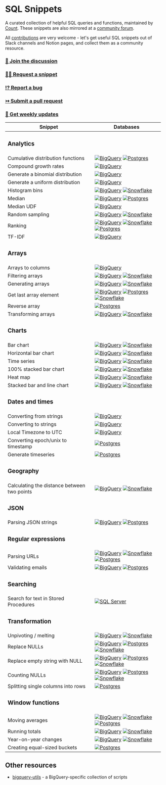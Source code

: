 # SQL Snippets
 
A curated collection of helpful SQL queries and functions, maintained by [Count](https://count.co). These snippets are also mirrored at a [community forum](https://sql-snippets.count.co).

All [contributions](./CONTRIBUTING.md) are very welcome - let's get useful SQL snippets out of Slack channels and Notion pages, and collect them as a community resource.

### [💬 Join the discussion](https://sql-snippets.count.co)
### [🙋‍♀️ Request a snippet](https://github.com/count/sql-snippets/issues/new?assignees=&labels=help+wanted&template=snippet-request.md&title=%5BSNIPPET+REQUEST%5D+)
### [⁉️ Report a bug](https://github.com/count/sql-snippets/issues/new?assignees=&labels=bug&template=bug_report.md&title=%5BBUG%5D+)
### [↣ Submit a pull request](https://github.com/count/sql-snippets/compare)
### [💌 Get weekly updates](https://sqlsnippets.substack.com/p/coming-soon?r=itwes&utm_campaign=post&utm_medium=web&utm_source=copy)

<!--
Database badges

The colour of the badge is taken from the dominant colour of the database logo.

![BigQuery](https://img.shields.io/badge/BigQuery-4387FB)
![Postgres](https://img.shields.io/badge/Postgres-336791)
![Snowflake](https://img.shields.io/badge/Snowflake-29B5E8)
![SQL Server](https://img.shields.io/badge/SQL%20Server-A91D22)
-->

| Snippet | Databases |
| ------- | --------- |
| <h3>Analytics</h3> | |
| Cumulative distribution functions | [![BigQuery](https://img.shields.io/badge/BigQuery-4387fb)](./bigquery/cdf.md) [![Postgres](https://img.shields.io/badge/Postgres-336791)](./postgres/cume_dist.md) |
| Compound growth rates | [![BigQuery](https://img.shields.io/badge/BigQuery-4387fb)](./bigquery/compound-growth-rates.md) |
| Generate a binomial distribution | [![BigQuery](https://img.shields.io/badge/BigQuery-4387fb)](./bigquery/binomial-distribution.md) |
| Generate a uniform distribution | [![BigQuery](https://img.shields.io/badge/BigQuery-4387fb)](./bigquery/uniform-distribution.md) |
| Histogram bins | [![BigQuery](https://img.shields.io/badge/BigQuery-4387fb)](./bigquery/histogram-bins.md) [![Snowflake](https://img.shields.io/badge/Snowflake-29B5E8)](./snowflake/histogram-bins.md) |
| Median | [![BigQuery](https://img.shields.io/badge/BigQuery-4387fb)](./bigquery/median.md) [![Postgres](https://img.shields.io/badge/Postgres-336791)](./postgres/median.md) | 
| Median UDF | [![BigQuery](https://img.shields.io/badge/BigQuery-4387fb)](./bigquery/median-udf.md) |
| Random sampling | [![BigQuery](https://img.shields.io/badge/BigQuery-4387fb)](./bigquery/random-sampling.md) [![Snowflake](https://img.shields.io/badge/Snowflake-29B5E8)](./snowflake/random-sampling.md) |
| Ranking | [![BigQuery](https://img.shields.io/badge/BigQuery-4387fb)](./bigquery/rank.md) [![Snowflake](https://img.shields.io/badge/Snowflake-29B5E8)](./snowflake/rank.md) [![Postgres](https://img.shields.io/badge/Postgres-336791)](./postgres/rank.md) |
| TF-IDF | [![BigQuery](https://img.shields.io/badge/BigQuery-4387fb)](./bigquery/tf-idf.md) |
| <h3>Arrays</h3>| |
| Arrays to columns | [![BigQuery](https://img.shields.io/badge/BigQuery-4387FB)](./bigquery/array-to-columns.md) |
| Filtering arrays | [![BigQuery](https://img.shields.io/badge/BigQuery-4387fb)](./bigquery/filtering-arrays.md) [![Snowflake](https://img.shields.io/badge/Snowflake-29B5E8)](./snowflake/filtering-arrays.md) |
| Generating arrays | [![BigQuery](https://img.shields.io/badge/BigQuery-4387fb)](./bigquery/generating-arrays.md) [![Snowflake](https://img.shields.io/badge/Snowflake-29B5E8)](./snowflake/generate-arrays.md) |
| Get last array element | [![BigQuery](https://img.shields.io/badge/BigQuery-4387fb)](./bigquery/get-last-array-element.md) [![Postgres](https://img.shields.io/badge/Postgres-336791)](./postgres/get-last-array-element.md) [![Snowflake](https://img.shields.io/badge/Snowflake-29B5E8)](./snowflake/last-array-element.md) |
| Reverse array | [![Postgres](https://img.shields.io/badge/Postgres-336791)](./postgres/array-reverse.md) |
| Transforming arrays | [![BigQuery](https://img.shields.io/badge/BigQuery-4387fb)](./bigquery/transforming-arrays.md) [![Snowflake](https://img.shields.io/badge/Snowflake-29B5E8)](./snowflake/transforming-arrays.md) |
| <h3>Charts</h3>| |
| Bar chart | [![BigQuery](https://img.shields.io/badge/BigQuery-4387FB)](./bigquery/bar-chart.md) [![Snowflake](https://img.shields.io/badge/Snowflake-29B5E8)](./snowflake/bar-chart.md) |
| Horizontal bar chart | [![BigQuery](https://img.shields.io/badge/BigQuery-4387FB)](./bigquery/horizontal-bar.md) [![Snowflake](https://img.shields.io/badge/Snowflake-29B5E8)](./snowflake/horizontal-bar.md) |
| Time series | [![BigQuery](https://img.shields.io/badge/BigQuery-4387FB)](./bigquery/timeseries.md) [![Snowflake](https://img.shields.io/badge/Snowflake-29B5E8)](./snowflake/timeseries.md) |
| 100% stacked bar chart | [![BigQuery](https://img.shields.io/badge/BigQuery-4387FB)](./bigquery/100-stacked-bar.md ) [![Snowflake](https://img.shields.io/badge/Snowflake-29B5E8)](./snowflake/100-stacked-bar.md) |
| Heat map | [![BigQuery](https://img.shields.io/badge/BigQuery-4387FB)](./bigquery/heatmap.md) [![Snowflake](https://img.shields.io/badge/Snowflake-29B5E8)](./snowflake/heatmap.md)  |
| Stacked bar and line chart | [![BigQuery](https://img.shields.io/badge/BigQuery-4387FB)](./bigquery/stacked-bar-line.md) [![Snowflake](https://img.shields.io/badge/Snowflake-29B5E8)](./snowflake/stacked-bar-line.md)  |
| <h3>Dates and times</h3>| |
| Converting from strings | [![BigQuery](https://img.shields.io/badge/BigQuery-4387fb)](./bigquery/convert-string-datetimes.md) |
| Converting to strings | [![BigQuery](https://img.shields.io/badge/BigQuery-4387fb)](./bigquery/convert-datetimes-string.md) |
| Local Timezone to UTC | [![BigQuery](https://img.shields.io/badge/BigQuery-4387fb)](./bigquery/localtz-to-utc.md) |
| Converting epoch/unix to timestamp | [![Postgres](https://img.shields.io/badge/Postgres-336791)](./postgres/convert-epoch-to-timestamp.md) |
| Generate timeseries | [![Postgres](https://img.shields.io/badge/Postgres-336791)](./postgres/generate-timeseries.md) |
| <h3>Geography</h3>| |
| Calculating the distance between two points | [![BigQuery](https://img.shields.io/badge/BigQuery-4387fb)](./bigquery/geographical-distance.md) [![Snowflake](https://img.shields.io/badge/Snowflake-29B5E8)](./snowflake/geographical-distance.md) |
| <h3>JSON</h3>| |
| Parsing JSON strings | [![BigQuery](https://img.shields.io/badge/BigQuery-4387fb)](./bigquery/json-strings.md) [![Postgres](https://img.shields.io/badge/Postgres-336791)](./postgres/json-strings.md) |
| <h3>Regular expressions</h3>| |
| Parsing URLs | [![BigQuery](https://img.shields.io/badge/BigQuery-4387fb)](./bigquery/regex-parse-url.md) [![Snowflake](https://img.shields.io/badge/Snowflake-29B5E8)](./snowflake/parse-url.md) [![Postgres](https://img.shields.io/badge/Postgres-336791)](./postgres/regex-parse-url.md) |
| Validating emails | [![BigQuery](https://img.shields.io/badge/BigQuery-4387fb)](./bigquery/regex-email.md) [![Postgres](https://img.shields.io/badge/Postgres-336791)](./postgres/regex-email.md) |
| <h3>Searching</h3>| |
| Search for text in Stored Procedures | [![SQL Server](https://img.shields.io/badge/SQL%20Server-A91D22)](./mssql/search-stored-procedures.md) |
| <h3>Transformation</h3>| |
| Unpivoting / melting | [![BigQuery](https://img.shields.io/badge/BigQuery-4387fb)](./bigquery/unpivot-melt.md) [![Snowflake](https://img.shields.io/badge/Snowflake-29B5E8)](./snowflake/unpivot-melt.md) | 
| Replace NULLs | [![BigQuery](https://img.shields.io/badge/BigQuery-4387fb)](./bigquery/replace-null.md) [![Postgres](https://img.shields.io/badge/Postgres-336791)](./postgres/replace-null.md) [![Snowflake](https://img.shields.io/badge/Snowflake-29B5E8)](./snowflake/replace-null.md) |
| Replace empty string with NULL | [![BigQuery](https://img.shields.io/badge/BigQuery-4387fb)](./bigquery/replace-empty-strings-null.md) [![Postgres](https://img.shields.io/badge/Postgres-336791)](./postgres/replace-empty-strings-null.md) [![Snowflake](https://img.shields.io/badge/Snowflake-29B5E8)](./snowflake/replace-empty-strings-null.md) |
| Counting NULLs | [![BigQuery](https://img.shields.io/badge/BigQuery-4387fb)](./bigquery/count-nulls.md) [![Postgres](https://img.shields.io/badge/Postgres-336791)](./postgres/count-nulls.md) [![Snowflake](https://img.shields.io/badge/Snowflake-29B5E8)](./snowflake/count-nulls.md) |
| Splitting single columns into rows | [![Postgres](https://img.shields.io/badge/Postgres-336791)](./postgres/split-column-to-rows.md) |
| <h3>Window functions</h3>| |
| Moving averages | [![BigQuery](https://img.shields.io/badge/BigQuery-4387fb)](./bigquery/moving-average.md) [![Snowflake](https://img.shields.io/badge/Snowflake-29B5E8)](./snowflake/moving-average.md) [![Postgres](https://img.shields.io/badge/Postgres-336791)](./postgres/moving-average.md) |
| Running totals | [![BigQuery](https://img.shields.io/badge/BigQuery-4387fb)](./bigquery/running-total.md) [![Snowflake](https://img.shields.io/badge/Snowflake-29B5E8)](./snowflake/running-total.md) |
| Year-on-year changes | [![BigQuery](https://img.shields.io/badge/BigQuery-4387fb)](./bigquery/yoy.md) [![Snowflake](https://img.shields.io/badge/Snowflake-29B5E8)](./snowflake/yoy.md) |
| Creating equal-sized buckets | [![Postgres](https://img.shields.io/badge/Postgres-336791)](./postgres/ntile.md) |

## Other resources
- [bigquery-utils](https://github.com/GoogleCloudPlatform/bigquery-utils) - a BigQuery-specific collection of scripts
